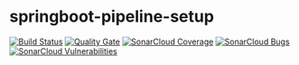 # springboot-pipeline-setup

[![Build Status](https://travis-ci.org/DomHeal/springboot-pipeline-setup.svg?branch=master)](https://travis-ci.org/DomHeal/springboot-pipeline-setup) 
[![Quality Gate](https://sonarcloud.io/api/project_badges/measure?project=com.dominicheal%3Aspringboot-pipeline-setup&metric=alert_status)](https://sonarcloud.io/dashboard?id=com.dominicheal%3Aspringboot-pipeline-setup)
[![SonarCloud Coverage](https://sonarcloud.io/api/project_badges/measure?project=com.dominicheal%3Aspringboot-pipeline-setup&metric=coverage)](https://sonarcloud.io/dashboard?id=com.dominicheal%3Aspringboot-pipeline-setup)
[![SonarCloud Bugs](https://sonarcloud.io/api/project_badges/measure?project=com.dominicheal%3Aspringboot-pipeline-setup&metric=bugs)](https://sonarcloud.io/component_measures/metric/reliability_rating/list?id=com.github.noraui%3Anoraui)
[![SonarCloud Vulnerabilities](https://sonarcloud.io/api/project_badges/measure?project=com.dominicheal%3Aspringboot-pipeline-setup&metric=vulnerabilities)](https://sonarcloud.io/dashboard?id=com.dominicheal%3Aspringboot-pipeline-setup)

